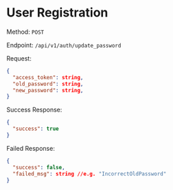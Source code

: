 # User Registration

Method: `POST`

Endpoint: `/api/v1/auth/update_password`

Request:

```json
{
  "access_token": string,
  "old_password": string,
  "new_password": string,
}
```

Success Response:

```json
{
  "success": true
}
```

Failed Response:

```json
{
  "success": false,
  "failed_msg": string //e.g. "IncorrectOldPassword"
}
```
